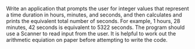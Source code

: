 Write an application that prompts the user for integer values that represent a time duration in hours, minutes, and seconds, and then calculates and prints the equivalent total number of seconds. For example, 1 hours, 28 minutes, 42 seconds is equivalent to 5322 seconds. The program should use a Scanner to read input from the user. It is helpful to work out the arithmetic equiation on paper before attempting to write the code. 
